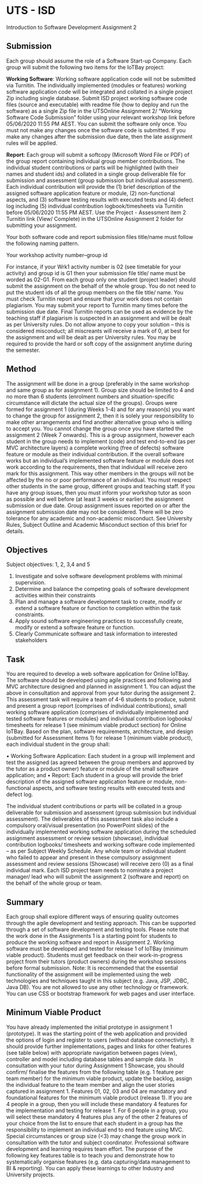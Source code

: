 # UTS - ISD

Introduction to Software Development Assignment 2

## Submission

Each group should assume the role of a Software Start-up Company. Each
group will submit the following two items for the IoTBay project:

**Working Software**: Working software application code will not be
submitted via Turnitin. The individually implemented (modules or features)
working software application code will be integrated and collated in a single
project Zip including single database. Submit ISD project working software
code files (source and executable) with readme file (how to deploy and run
the software) as a single Zip file in the UTSOnline Assignment 2/ “Working
Software Code Submission” folder using your relevant workshop link before
05/06/2020 11:55 PM AEST. You can submit the software only once. You
must not make any changes once the software code is submitted. If you
make any changes after the submission due date, then the late
assignment rules will be applied.

**Report**: Each group will submit a softcopy (Microsoft Word File or PDF) of
the group report containing individual group member contributions. The
individual student contributions or parts will be highlighted (with their names
and student ids) and collated in a single group deliverable file for submission
and assessment (group submission but individual assessment). Each
individual contribution will provide the (1) brief description of the assigned
software application feature or module, (2) non-functional aspects, and (3)
software testing results with executed tests and (4) defect log including (5)
individual contribution logbook/timesheets via Turnitin before 05/06/2020
11:55 PM AEST. Use the Project - Assessment item 2 Turnitin link (View/
Complete) in the UTSOnline Assignment 2 folder for submitting your
assignment.

Your both software code and report submission files title/name must follow
the following naming pattern.

Your workshop activity number–group id

For instance, if your Wrk1 activity number is 02 (see timetable for your
activity) and group id is G1 then your submission file title/ name must be
worded as 02-G1. From each group only one student (project leader) should
submit the assignment on the behalf of the whole group. 
You do not need to put the student ids of all the group members on the file title/ name. You must
check Turnitin report and ensure that your work does not contain plagiarism.
You may submit your report to Turnitin many times before the submission
due date. Final Turnitin reports can be used as evidence by the teaching staff
if plagiarism is suspected in an assignment and will be dealt as per University
rules. Do not allow anyone to copy your solution – this is considered
misconduct; all miscreants will receive a mark of 0, at best for the
assignment and will be dealt as per University rules. You may be required
to provide the hard or soft copy of the assignment anytime during the
semester.

## Method
The assignment will be done in a group (preferably in the same workshop
and same group as for assignment 1). Group size should be limited to 4 and
no more than 6 students (enrolment numbers and situation-specific
circumstance will dictate the actual size of the groups). Groups were formed
for assignment 1 (during Weeks 1-4) and for any reason(s) you want to
change the group for assignment 2, then it is solely your responsibility to
make other arrangements and find another alternative group who is willing to
accept you. You cannot change the group once you have started the
assignment 2 (Week 7 onwards). This is a group assignment, however
each student in the group needs to implement (code) and test end-to-end
(as per MVC architecture layers) a complete working (free of defects)
software feature or module as their individual contribution. If the overall
software works but an individual’s implemented software feature or module
does not work according to the requirements, then that individual will
receive zero mark for this assignment. This way other members in the groups
will not be affected by the no or poor performance of an individual. You
must respect other students in the same group, different groups and teaching
staff. If you have any group issues, then you must inform your workshop
tutor as soon as possible and well before (at least 3 weeks or earlier) the
assignment submission or due date. Group assignment issues reported
on or after the assignment submission date may not be considered.
There will be zero tolerance for any academic and non-academic
misconduct. See University Rules, Subject Outline and Academic
Misconduct section of this brief for details.

## Objectives

Subject objectives: 1, 2, 3,4 and 5
1. Investigate and solve software development problems with minimal
supervision.
2. Determine and balance the competing goals of software development
activities within their constraints
3. Plan and manage a software development task to create, modify or extend
a software feature or function to completion within the task constraints.
4. Apply sound software engineering practices to successfully create, modify
or extend a software feature or function.
5. Clearly Communicate software and task information to interested
stakeholders

## Task

You are required to develop a web software application for Online IoTBay.
The software should be developed using agile practices and following and
MVC architecture designed and planned in assignment 1. You can adjust
the above in consultation and approval from your tutor during the
assignment 2. This assessment task will require a team of 4-6 students to
produce, submit and present a group report (comprises of individual
contributions), small working software application (comprises of
individually implemented and tested software features or modules) and
individual contribution logbooks/ timesheets for release 1 (see minimum
viable product section) for Online IoTBay. Based on the plan, software
requirements, architecture, and design (submitted for Assessment Items 1)
for release 1 (minimum viable product), each individual student in the
group shall:

• Working Software Application: Each student in a group will
implement and test the assigned (as agreed between the group
members and approved by the tutor as a product owner) feature or
module of the small software application; and
• Report: Each student in a group will provide the brief description of
the assigned software application feature or module, non-functional 
aspects, and software testing results with executed tests and defect
log.

The individual student contributions or parts will be collated in a group
deliverable for submission and assessment (group submission but individual
assessment). The deliverables of this assessment task also include a
compulsory oral/visual presentation (no PowerPoint slides) of the
individually implemented working software application during the scheduled
assignment assessment or review session (showcase), individual contribution
logbooks/ timesheets and working software code implemented – as per
Subject Weekly Schedule. Any whole team or individual student who
failed to appear and present in these compulsory assignment assessment
and review sessions (Showcase) will receive zero (0) as a final individual
mark. Each ISD project team needs to nominate a project manager/ lead who
will submit the assignment 2 (software and report) on the behalf of the whole
group or team.

## Summary

Each group shall explore different ways of ensuring quality outcomes through the agile
development and testing approach. This can be supported through a set of software
development and testing tools. Please note that the work done in the Assignments 1 is a
starting point for students to produce the working software and report in Assignment 2.
Working software must be developed and tested for release 1 of IoTBay (minimum
viable product). Students must get feedback on their work-in-progress project from their
tutors (product owners) during the workshop sessions before formal submission.
Note: It is recommended that the essential functionality of the assignment will be
implemented using the web technologies and techniques taught in this subject (e.g. Java,
JSP, JDBC, Java DB). You are not allowed to use any other technology or framework.
You can use CSS or bootstrap framework for web pages and user interface. 

## Minimum Viable Product

You have already implemented the initial prototype in assignment 1 (prototype). It was the
starting point of the web application and provided the options of login and register to users
(without database connectivity). It should provide further implementations, pages and links
for other features (see table below) with appropriate navigation between pages (view),
controller and model including database tables and sample data. In consultation with your
tutor during Assignment 1 Showcase, you should confirm/ finalise the features from
the following table (e.g. 1 feature per team member) for the minimum viable product,
update the backlog, assign the individual feature to the team member and align the
user stories captured in assignment 1. Features 01, 02, 03 and 04 are mandatory and
foundational features for the minimum viable product (release 1). If you are 4 people in
a group, then you will include these mandatory 4 features for the implementation and testing
for release 1. For 6 people in a group, you will select these mandatory 4 features plus any of
the other 2 features of your choice from the list to ensure that each student in a group has
the responsibility to implement an individual end to end feature using MVC. Special
circumstances or group size (<3) may change the group work in consultation with the tutor
and subject coordinator. Professional software development and learning requires team
effort. The purpose of the following key features table is to teach you and demonstrate
how to systematically organise features (e.g. data capturing/data management to BI &
reporting). You can apply these learnings to other Industry and University projects.
